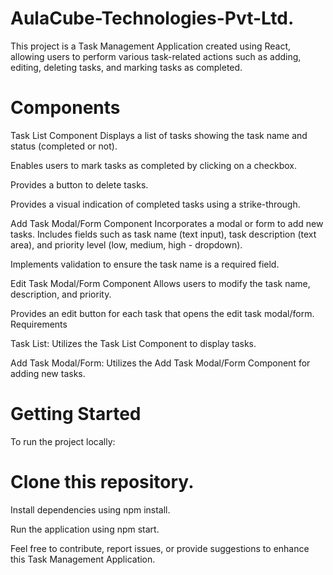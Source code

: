 # AulaCube-Technologies-Pvt-Ltd.

This project is a Task Management Application created using React, allowing users to perform various task-related actions such as adding, editing, deleting tasks, and marking tasks as completed.

# Components
Task List Component
Displays a list of tasks showing the task name and status (completed or not).

Enables users to mark tasks as completed by clicking on a checkbox.

Provides a button to delete tasks.

Provides a visual indication of completed tasks using a strike-through.

Add Task Modal/Form Component
Incorporates a modal or form to add new tasks.
Includes fields such as task name (text input), task description (text area), and priority level (low, medium, high - dropdown).

Implements validation to ensure the task name is a required field.

Edit Task Modal/Form Component
Allows users to modify the task name, description, and priority.

Provides an edit button for each task that opens the edit task modal/form.
Requirements

Task List: Utilizes the Task List Component to display tasks.

Add Task Modal/Form: Utilizes the Add Task Modal/Form Component for adding new tasks.


# Getting Started
To run the project locally:

# Clone this repository.
Install dependencies using npm install.

Run the application using npm start.

Feel free to contribute, report issues, or provide suggestions to enhance this Task Management Application.
